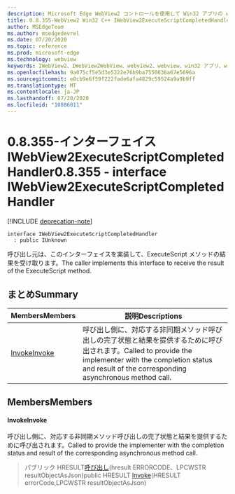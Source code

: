 ```yaml
---
description: Microsoft Edge WebView2 コントロールを使用して Win32 アプリの web コンテンツをホストする
title: 0.8.355-WebView2 Win32 C++ IWebView2ExecuteScriptCompletedHandler
author: MSEdgeTeam
ms.author: msedgedevrel
ms.date: 07/20/2020
ms.topic: reference
ms.prod: microsoft-edge
ms.technology: webview
keywords: IWebView2、IWebView2WebView、webview2、webview、win32 アプリ、win32、edge
ms.openlocfilehash: 9a075cf5e5d3e5222e76b9ba7550636a67e5696a
ms.sourcegitcommit: e0cb9e6f59f222fade6afa4829c59524a9a9b9ff
ms.translationtype: MT
ms.contentlocale: ja-JP
ms.lasthandoff: 07/20/2020
ms.locfileid: "10886011"
---
```

# <span data-ttu-id="cc894-104">0.8.355-インターフェイス IWebView2ExecuteScriptCompletedHandler</span><span class="sxs-lookup"><span data-stu-id="cc894-104">0.8.355 - interface IWebView2ExecuteScriptCompletedHandler</span></span> 

[!INCLUDE [deprecation-note](../../includes/deprecation-note.md)]

```
interface IWebView2ExecuteScriptCompletedHandler
  : public IUnknown
```

<span data-ttu-id="cc894-105">呼び出し元は、このインターフェイスを実装して、ExecuteScript メソッドの結果を受け取ります。</span><span class="sxs-lookup"><span data-stu-id="cc894-105">The caller implements this interface to receive the result of the ExecuteScript method.</span></span>

## <span data-ttu-id="cc894-106">まとめ</span><span class="sxs-lookup"><span data-stu-id="cc894-106">Summary</span></span>

 <span data-ttu-id="cc894-107">Members</span><span class="sxs-lookup"><span data-stu-id="cc894-107">Members</span></span>                        | <span data-ttu-id="cc894-108">説明</span><span class="sxs-lookup"><span data-stu-id="cc894-108">Descriptions</span></span>
--------------------------------|---------------------------------------------
[<span data-ttu-id="cc894-109">Invoke</span><span class="sxs-lookup"><span data-stu-id="cc894-109">Invoke</span></span>](#invoke) | <span data-ttu-id="cc894-110">呼び出し側に、対応する非同期メソッド呼び出しの完了状態と結果を提供するために呼び出されます。</span><span class="sxs-lookup"><span data-stu-id="cc894-110">Called to provide the implementer with the completion status and result of the corresponding asynchronous method call.</span></span>

## <span data-ttu-id="cc894-111">Members</span><span class="sxs-lookup"><span data-stu-id="cc894-111">Members</span></span>

#### <span data-ttu-id="cc894-112">Invoke</span><span class="sxs-lookup"><span data-stu-id="cc894-112">Invoke</span></span> 

<span data-ttu-id="cc894-113">呼び出し側に、対応する非同期メソッド呼び出しの完了状態と結果を提供するために呼び出されます。</span><span class="sxs-lookup"><span data-stu-id="cc894-113">Called to provide the implementer with the completion status and result of the corresponding asynchronous method call.</span></span>

> <span data-ttu-id="cc894-114">パブリック HRESULT[呼び出し](#invoke)(hresult ERRORCODE、LPCWSTR resultObjectAsJson)</span><span class="sxs-lookup"><span data-stu-id="cc894-114">public HRESULT [Invoke](#invoke)(HRESULT errorCode,LPCWSTR resultObjectAsJson)</span></span>

